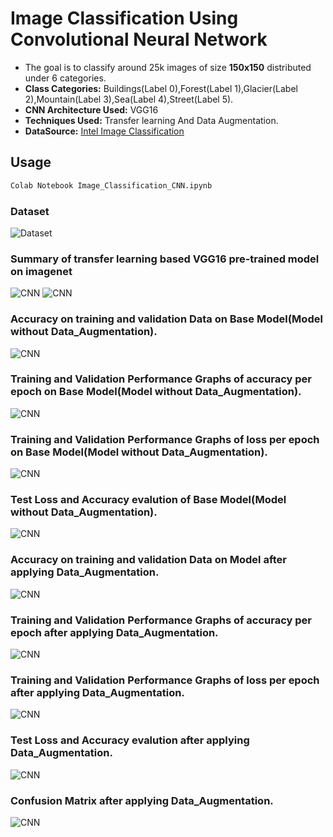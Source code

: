 # Image Classification Using Convolutional Neural Network

* The goal is to classify around 25k images of size **150x150** distributed under 6 categories.  
* **Class Categories:**  Buildings(Label 0),Forest(Label 1),Glacier(Label 2),Mountain(Label 3),Sea(Label 4),Street(Label 5).
* **CNN Architecture Used:** VGG16
* **Techniques Used:** Transfer learning And Data Augmentation. 
* **DataSource:** [Intel Image Classification](https://www.kaggle.com/puneet6060/intel-image-classification)


## Usage

```bash
Colab Notebook Image_Classification_CNN.ipynb
```

### Dataset
![Dataset](https://i.ibb.co/sy2bdXF/Dataset.png)
### Summary of transfer learning based VGG16 pre-trained model on imagenet
![CNN](https://i.ibb.co/HDy6kwL/Capture1.png)
![CNN](https://i.ibb.co/r6d1YRf/Capture2.png)
### Accuracy on training and validation Data on Base Model(Model without Data_Augmentation).
![CNN](https://i.ibb.co/MChmv69/Capture1.png)
### Training and Validation Performance Graphs of accuracy per epoch on Base Model(Model without Data_Augmentation).
![CNN](https://i.ibb.co/S7P23mS/Capture2.png)
### Training and Validation Performance Graphs of loss per epoch on Base Model(Model without Data_Augmentation).
![CNN](https://i.ibb.co/gMP0DZM/Capture3.png)
### Test Loss and Accuracy evalution of Base Model(Model without Data_Augmentation).
![CNN](https://i.ibb.co/DMS9vdy/Capture4.png)


### Accuracy on training and validation Data on Model after applying Data_Augmentation.
![CNN](https://i.ibb.co/XxckV6y/Capture5.png)
### Training and Validation Performance Graphs of accuracy per epoch after applying Data_Augmentation.
![CNN](https://i.ibb.co/z8Gty6G/Capture6.png)
### Training and Validation Performance Graphs of loss per epoch after applying Data_Augmentation.
![CNN](https://i.ibb.co/b19PHCX/Capture7.png)
### Test Loss and Accuracy evalution after applying Data_Augmentation.
![CNN](https://i.ibb.co/f2jzQsf/Capture8.png)
### Confusion Matrix after applying Data_Augmentation.
![CNN](https://i.ibb.co/7STwk4w/Capture9.png)


